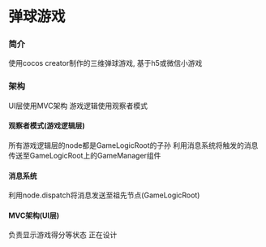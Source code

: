 # 弹球游戏

### 简介
使用cocos creator制作的三维弹球游戏, 基于h5或微信小游戏

### 架构
UI层使用MVC架构
游戏逻辑使用观察者模式

#### 观察者模式(游戏逻辑层)
所有游戏逻辑层的node都是GameLogicRoot的子孙
利用消息系统将触发的消息传送至GameLogicRoot上的GameManager组件

#### 消息系统
利用node.dispatch将消息发送至祖先节点(GameLogicRoot)

#### MVC架构(UI层)
负责显示游戏得分等状态
正在设计